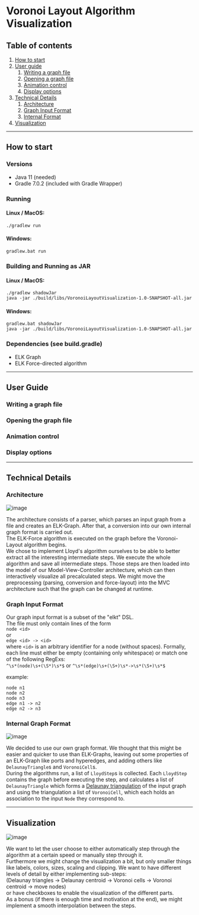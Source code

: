 # Voronoi Layout Algorithm Visualization

## Table of contents
1. [How to start](#how-to-start)
2. [User guide](#userguide)
    1. [Writing a graph file](#writegraph)
    2. [Opening a graph file](#opengraph)
    3. [Animation control](#animationcontrol)
    4. [Display options](#displayoptions)
3. [Technical Details](#technical)  
    1. [Architecture](#architecture)  
    2. [Graph Input Format](#graphinputformat)
    3. [Internal Format](#internalformat)
4. [Visualization](#visualization)

---

## How to start <a id="how-to-start"></a>
### Versions
- Java 11 (needed)
- Gradle 7.0.2 (included with Gradle Wrapper)

### Running
#### Linux / MacOS:  
```
./gradlew run
```
#### Windows:  
```
gradlew.bat run
```

### Building and Running as JAR
#### Linux / MacOS:
```
./gradlew shadowJar
java -jar ./build/libs/VoronoiLayoutVisualization-1.0-SNAPSHOT-all.jar
```
#### Windows:
```
gradlew.bat shadowJar
java -jar ./build/libs/VoronoiLayoutVisualization-1.0-SNAPSHOT-all.jar
```

### Dependencies (see build.gradle)
- ELK Graph
- ELK Force-directed algorithm

---

<!-- ## Current Progress

![image](https://user-images.githubusercontent.com/25539263/122387067-c564c580-cf6e-11eb-8b23-d7b2150ed2f8.png)

We implemented a parser for our graph input format, Lloyd's algorithm for Voronoi layouting (although there might be some bugs or edge cases left), a Model-View-Controller architecture for the interactive application as well as a visualization of the input graph (after force layout) and for each major step (Delaunay triangles + Voronoi cells) in Lloyd's algorithm. There currently are two buttons to step forward or backward through the algorithm. -->

## User Guide <a id="userguide"></a>
### Writing a graph file <a id="writegraph"></a>
### Opening the graph file <a id="opengraph"></a>
### Animation control <a id="animationcontrol"></a>
### Display options <a id="displayoptions"></a>

---

## Technical Details <a id="technical"></a>
### Architecture <a id="architecture"></a>

![image](https://user-images.githubusercontent.com/25539263/122384258-cea06300-cf6b-11eb-87bb-e49952ab9222.png)

The architecture consists of a parser, which parses an input graph from a file and creates an ELK-Graph. After that, a conversion into our own internal graph format is carried out.  
The ELK-Force algorithm is executed on the graph before the Voronoi-Layout algorithm begins.  
We chose to implement Lloyd's algorithm ourselves to be able to better extract all the interesting intermediate steps.
We execute the whole algorithm and save all intermediate steps.
Those steps are then loaded into the model of our Model-View-Controller architecture, which can then interactively visualize all precalculated steps.
We might move the preprocessing (parsing, conversion and force-layout) into the MVC architecture such that the graph can be changed at runtime.


### Graph Input Format <a id="graphinputformat"></a>
Our graph input format is a subset of the "elkt" DSL.  
The file must only contain lines of the form  
`node <id>`  
or  
`edge <id> -> <id>`  
where `<id>` is an arbitrary identifier for a node (without spaces).
Formally, each line must either be empty (containing only whitespace) or match one of the following RegExs:  
`^\s*(node)\s+(\S*)\s*$`
or `^\s*(edge)\s+(\S+)\s*->\s*(\S+)\s*$`

example: 
```
node n1
node n2
node n3
edge n1 -> n2
edge n2 -> n3
```

### Internal Graph Format <a id="internalformat"></a>

![image](https://user-images.githubusercontent.com/25539263/122387810-8a16c680-cf6f-11eb-8dd7-cb5b5434af54.png)

We decided to use our own graph format. We thought that this might be easier and quicker to use than ELK-Graphs, leaving out some properties of an ELK-Graph like ports and hyperedges, and adding others like `DelaunayTriangle`s and `VoronoiCell`s.  
During the algorithms run, a list of `LloydStep`s is collected. Each `LloydStep` contains the graph before executing the step, and calculates a list of `DelaunayTriangle` which forms a [Delaunay triangulation](https://en.wikipedia.org/wiki/Delaunay_triangulation) of the input graph and using the triangulation a list of `VoronoiCell`, which each holds an association to the input `Node` they correspond to. 

--- 

## Visualization <a id="visualization"></a>

![image](https://user-images.githubusercontent.com/25539263/122387462-2c827a00-cf6f-11eb-9953-42bdaabd4f55.png)

We want to let the user choose to either automatically step through the algorithm at a certain speed or manually step through it.  
Furthermore we might change the visualization a bit, but only smaller things like labels, colors, sizes, scaling and clipping. We want to have different levels of detail by either implementing sub-steps:  
(Delaunay triangles -> Delaunay centroid -> Voronoi cells ->  Voronoi centroid -> move nodes)  
or have checkboxes to enable the visualization of the different parts.  
As a bonus (if there is enough time and motivation at the end), we might implement a smooth interpolation between the steps.
